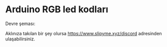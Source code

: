 # Arduino RGB led kodları

Devre şeması:

Aklınıza takılan bir şey olursa https://www.slipyme.xyz/discord adresinden ulaşabilirsiniz.
